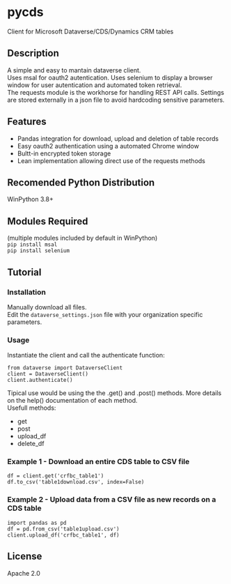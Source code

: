 # pycds
Client for Microsoft Dataverse/CDS/Dynamics CRM tables
## Description
A simple and easy to mantain dataverse client.  
Uses msal for oauth2 autentication. Uses selenium to display a browser window for user autentication and automated token retrieval.  
The requests module is the workhorse for handling REST API calls.
Settings are stored externally in a json file to avoid hardcoding sensitive parameters.  
## Features
 - Pandas integration for download, upload and deletion of table records
 - Easy oauth2 authentication using a automated Chrome window
 - Bultt-in encrypted token storage
 - Lean implementation allowing direct use of the requests methods
## Recomended Python Distribution
WinPython 3.8+
## Modules Required
(multiple modules included by default in WinPython)  
`pip install msal`  
`pip install selenium`  
## Tutorial
### Installation
Manually download all files.  
Edit the `dataverse_settings.json` file with your organization specific parameters.  
### Usage
Instantiate the client and call the authenticate function:  
```
from dataverse import DataverseClient
client = DataverseClient()
client.authenticate()
```
Tipical use would be using the the .get() and .post() methods. More details on the help() documentation of each method.  
Usefull methods:  
 - get
 - post
 - upload_df
 - delete_df
### Example 1 - Download an entire CDS table to CSV file
```
df = client.get('crfbc_table1')
df.to_csv('table1download.csv', index=False)
```
### Example 2 - Upload data from a CSV file as new records on a CDS table
```
import pandas as pd
df = pd.from_csv('table1upload.csv')
client.upload_df('crfbc_table1', df)
```
## License
Apache 2.0
